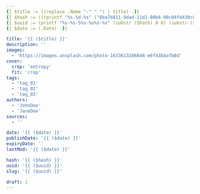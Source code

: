 ```yaml
---
{{ $title := ((replace .Name "-" " ") | title) -}}
{{ $hash := (((printf "%s.%d.%s" ("6ba7b811-9dad-11d1-80b4-00c04fd430c8") (now.Unix) (delimit (shuffle (seq 999)) "")) | base64Encode) | sha1) -}}
{{ $uuid := (printf "%s-%s-5%s-%s%s-%s" (substr ($hash) 0 8) (substr ($hash) 8 4) (substr ($hash) 13 3) (index (slice "8" "9" "a" "b" | shuffle) 0) (substr ($hash) 17 3) (substr ($hash) 20 12)) -}}
{{ $date := (.Date) -}}

title: '{{ ($title) }}'
description: ''
images:
  - 'https://images.unsplash.com/photo-1633613286848-e6f43bbafb8d'
cover:
  crop: 'entropy'
  fit: 'crop'
tags:
  - 'tag_01'
  - 'tag_02'
  - 'tag_03'
authors:
  - 'JohnDoe'
  - 'JaneDoe'
sources:
  - ''

date: '{{ ($date) }}'
publishDate: '{{ ($date) }}'
expiryDate: ''
lastMod: '{{ ($date) }}'

hash: '{{ ($hash) }}'
uuid: '{{ ($uuid) }}'
slug: '{{ ($uuid) }}'

draft: 1
---
```


